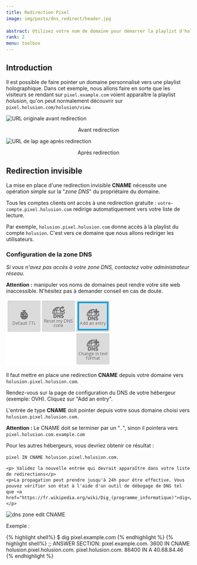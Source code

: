 ```yaml
---
title: Redirection Pixel
image: img/posts/dns_redirect/header.jpg

abstract: Utilisez votre nom de domaine pour démarrer la playlist d'hologrammes Pixel
rank: 2
menu: toolbox
---
```


## Introduction

Il est possible de faire pointer un domaine personnalisé vers une playlist holographique. Dans cet exemple, nous allons faire en sorte que les visiteurs se rendant sur `pixel.example.com` voient apparaître la playlist *holusion*, qu'on peut normalement découvrir sur `pixel.holusion.com/holusion/view`.

<div class="row">
  <div class="col-md-3 offset-md-3 col-sm-6">
    <img class="img-fluid" src="/static/img/posts/dns_redirect/redirect_holusion.png" alt="URL originale avant redirection">
    <p align="center">Avant redirection</p>
  </div>
  <div class="col-md-3 col-sm-6">
    <img class="img-fluid" src="/static/img/posts/dns_redirect/redirect_example.png" alt="URL de lap age après redirection">
    <p align="center">Après redirection</p>
  </div>
</div>

## Redirection invisible

La mise en place d'une redirection invisible **CNAME** nécessite une opération simple sur la "*zone DNS*" du propriétaire du domaine.


Tous les comptes clients ont accès à une redirection gratuite : `votre-compte.pixel.holusion.com` redirige automatiquement vers votre liste de lecture.

Par exemple, `holusion.pixel.holusion.com` donne accès à la playlist du compte `holusion`. C'est vers ce domaine que nous allons rediriger les utilisateurs.

### Configuration de la zone DNS

*Si vous n'avez pas accès à votre zone DNS, contactez votre administrateur réseau.*

**Attention :** manipuler vos noms de domaines peut rendre votre site web inaccessible. N'hésitez pas à demander conseil en cas de doute.


<div class="row">  
  <div class="col-md-6">
    <img class="img-fluid" alt="dns zone add entry" src="/static/img/posts/dns_redirect/dns_zone.png">
  </div>
  <div class="col-md-6">
    <p>Il faut mettre en place une redirection <b>CNAME</b> depuis votre domaine vers <code>holusion.pixel.holusion.com</code>.
    </p>
    <p>Rendez-vous sur la page de configuration du DNS de votre hébergeur (exemple: OVH). Cliquez sur "Add an entry".</p>
  </div>
</div>

<div class="row">  
  <div class="col-md-6">
    <p>L'entrée de type <b>CNAME</b> doit pointer depuis votre sous domaine choisi vers <code>holusion.pixel.holusion.com.</code></p>
    <p><b>Attention : </b>Le CNAME doit se terminer par un "<code>.</code>", sinon il pointera vers <code>pixel.holusion.com.example.com</code></p>
    <p> Pour les autres hébergeurs, vous devriez obtenir ce résultat :</p>
    <code>pixel IN CNAME holusion.pixel.holusion.com.</code>

    <p> Validez la nouvelle entrée qui devrait apparaître dans votre liste de redirections</p>
    <p>La propagation peut prendre jusqu'à 24h pour être effective. Vous pouvez vérifier son état à l'aide d'un outil de débogage de DNS tel que <a href="https://fr.wikipedia.org/wiki/Dig_(programme_informatique)">dig</a>.</p>
  </div>
  <div class="col-md-6">
    <img class="img-fluid" alt="dns zone edit CNAME" src="/static/img/posts/dns_redirect/dns_create.png">
  </div>
</div>

<p>Exemple :</p>
{% highlight shell%}
$ dig pixel.example.com
{% endhighlight %}
{% highlight shell%}
;; ANSWER SECTION:
pixel.example.com. 3600 IN	CNAME	holusion.pixel.holusion.com.
pixel.holusion.com.	86400	IN	A	40.68.84.46
{% endhighlight %}
